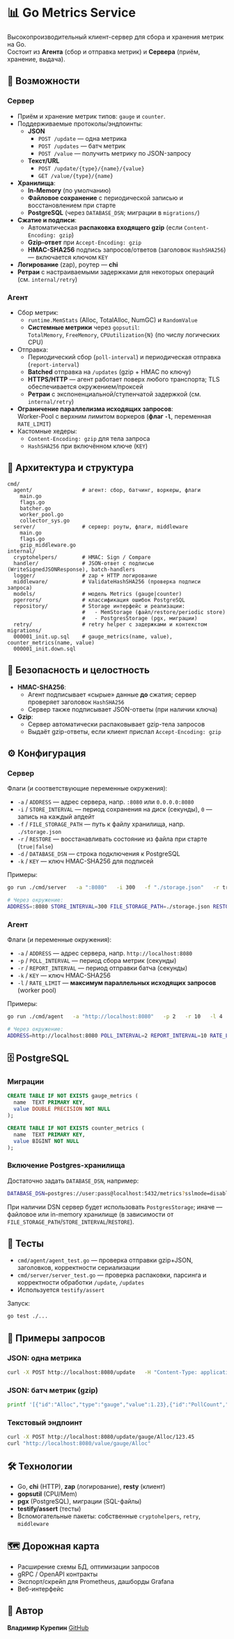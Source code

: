 # 📊 Go Metrics Service

Высокопроизводительный клиент-сервер для сбора и хранения метрик на Go.  
Состоит из **Агента** (сбор и отправка метрик) и **Сервера** (приём, хранение, выдача).

## 🚀 Возможности

### Сервер
- Приём и хранение метрик типов: `gauge` и `counter`.
- Поддерживаемые протоколы/эндпоинты:
  - **JSON**
    - `POST /update` — одна метрика
    - `POST /updates` — батч метрик
    - `POST /value` — получить метрику по JSON-запросу
  - **Текст/URL**
    - `POST /update/{type}/{name}/{value}`
    - `GET /value/{type}/{name}`
- **Хранилища**:
  - **In-Memory** (по умолчанию)
  - **Файловое сохранение** с периодической записью и восстановлением при старте
  - **PostgreSQL** (через `DATABASE_DSN`; миграции в `migrations/`)
- **Сжатие и подписи**:
  - Автоматическая **распаковка входящего gzip** (если `Content-Encoding: gzip`)
  - **Gzip-ответ** при `Accept-Encoding: gzip`
  - **HMAC-SHA256** подпись запросов/ответов (заголовок `HashSHA256`) — включается ключом `KEY`
- **Логирование** (zap), роутер — **chi**
- **Ретраи** с настраиваемыми задержками для некоторых операций (см. `internal/retry`)

### Агент
- Сбор метрик:
  - `runtime.MemStats` (Alloc, TotalAlloc, NumGC) и `RandomValue`
  - **Системные метрики** через `gopsutil`:  
    `TotalMemory`, `FreeMemory`, `CPUutilization{N}` (по числу логических CPU)
- Отправка:
  - Периодический сбор (`poll-interval`) и периодическая отправка (`report-interval`)
  - **Batched** отправка на `/updates` (gzip + HMAC по ключу)
  - **HTTPS/HTTP** — агент работает поверх любого транспорта; TLS обеспечивается окружением/проксей
  - **Ретраи** с экспоненциальной/ступенчатой задержкой (см. `internal/retry`)
- **Ограничение параллелизма исходящих запросов**:  
  Worker-Pool с верхним лимитом воркеров (**флаг `-l`**, переменная `RATE_LIMIT`)
- Кастомные хедеры:
  - `Content-Encoding: gzip` для тела запроса
  - `HashSHA256` при включённом ключе (`KEY`)

## 🧱 Архитектура и структура

```
cmd/
  agent/                # агент: сбор, батчинг, воркеры, флаги
    main.go
    flags.go
    batcher.go
    worker_pool.go
    collector_sys.go
  server/               # сервер: роуты, флаги, middleware
    main.go
    flags.go
    gzip_middleware.go
internal/
  cryptohelpers/        # HMAC: Sign / Compare
  handler/              # JSON-ответ с подписью (WriteSignedJSONResponse), batch-handlers
  logger/               # zap + HTTP логирование
  middleware/           # ValidateHashSHA256 (проверка подписи запроса)
  models/               # модель Metrics (gauge|counter)
  pgerrors/             # классификация ошибок PostgreSQL
  repository/           # Storage интерфейс и реализации:
                        #   - MemStorage (файл/restore/periodic store)
                        #   - PostgresStorage (pgx, миграции)
  retry/                # retry helper с задержками и контекстом
migrations/
  000001_init.up.sql    # gauge_metrics(name, value), counter_metrics(name, value)
  000001_init.down.sql
```

## 🔐 Безопасность и целостность
- **HMAC-SHA256**:
  - Агент подписывает «сырые» данные **до** сжатия; сервер проверяет заголовок `HashSHA256`
  - Сервер также подписывает JSON-ответы (при наличии ключа)
- **Gzip**:
  - Сервер автоматически распаковывает gzip-тела запросов
  - Выдаёт gzip-ответы, если клиент прислал `Accept-Encoding: gzip`

## ⚙️ Конфигурация

### Сервер
Флаги (и соответствующие переменные окружения):
- `-a` / `ADDRESS` — адрес сервера, напр. `:8080` или `0.0.0.0:8080`
- `-i` / `STORE_INTERVAL` — период сохранения на диск (секунды), `0` — запись на каждый апдейт
- `-f` / `FILE_STORAGE_PATH` — путь к файлу хранилища, напр. `./storage.json`
- `-r` / `RESTORE` — восстанавливать состояние из файла при старте (`true|false`)
- `-d` / `DATABASE_DSN` — строка подключения к PostgreSQL
- `-k` / `KEY` — ключ HMAC-SHA256 для подписей

Примеры:
```bash
go run ./cmd/server   -a ":8080"   -i 300   -f "./storage.json"   -r true   -k "supersecret"

# Через окружение:
ADDRESS=:8080 STORE_INTERVAL=300 FILE_STORAGE_PATH=./storage.json RESTORE=true KEY=supersecret go run ./cmd/server
```

### Агент
Флаги (и переменные окружения):
- `-a` / `ADDRESS` — адрес сервера, напр. `http://localhost:8080`
- `-p` / `POLL_INTERVAL` — период сбора метрик (секунды)
- `-r` / `REPORT_INTERVAL` — период отправки батча (секунды)
- `-k` / `KEY` — ключ HMAC-SHA256
- `-l` / `RATE_LIMIT` — **максимум параллельных исходящих запросов** (worker pool)

Примеры:
```bash
go run ./cmd/agent   -a "http://localhost:8080"   -p 2   -r 10   -l 4   -k "supersecret"

# Через окружение:
ADDRESS=http://localhost:8080 POLL_INTERVAL=2 REPORT_INTERVAL=10 RATE_LIMIT=4 KEY=supersecret go run ./cmd/agent
```

## 🗄️ PostgreSQL

### Миграции
```sql
CREATE TABLE IF NOT EXISTS gauge_metrics (
  name  TEXT PRIMARY KEY,
  value DOUBLE PRECISION NOT NULL
);

CREATE TABLE IF NOT EXISTS counter_metrics (
  name  TEXT PRIMARY KEY,
  value BIGINT NOT NULL
);
```

### Включение Postgres-хранилища
Достаточно задать `DATABASE_DSN`, например:
```bash
DATABASE_DSN=postgres://user:pass@localhost:5432/metrics?sslmode=disable
```
При наличии DSN сервер будет использовать `PostgresStorage`; иначе — файловое или in-memory хранилище (в зависимости от `FILE_STORAGE_PATH`/`STORE_INTERVAL`/`RESTORE`).

## 🧪 Тесты
- `cmd/agent/agent_test.go` — проверка отправки gzip+JSON, заголовков, корректности сериализации
- `cmd/server/server_test.go` — проверка распаковки, парсинга и корректности обработки `/update`, `/updates`
- Используется `testify/assert`

Запуск:
```bash
go test ./...
```

## 📡 Примеры запросов

### JSON: одна метрика
```bash
curl -X POST http://localhost:8080/update   -H "Content-Type: application/json"   -d '{"id":"Alloc","type":"gauge","value":12345.67}'
```

### JSON: батч метрик (gzip)
```bash
printf '[{"id":"Alloc","type":"gauge","value":1.23},{"id":"PollCount","type":"counter","delta":5}]' | gzip | curl -X POST http://localhost:8080/updates     -H "Content-Type: application/json"     -H "Content-Encoding: gzip"     --data-binary @-
```

### Текстовый эндпоинт
```bash
curl -X POST http://localhost:8080/update/gauge/Alloc/123.45
curl "http://localhost:8080/value/gauge/Alloc"
```

## 🛠️ Технологии
- Go, **chi** (HTTP), **zap** (логирование), **resty** (клиент)
- **gopsutil** (CPU/Mem)
- **pgx** (PostgreSQL), миграции (SQL-файлы)
- **testify/assert** (тесты)
- Вспомогательные пакеты: собственные `cryptohelpers`, `retry`, `middleware`

## 🗺️ Дорожная карта
- Расширение схемы БД, оптимизации запросов
- gRPC / OpenAPI контракты
- Экспорт/скрейп для Prometheus, дашборды Grafana
- Веб-интерфейс

## 👤 Автор
**Владимир Курепин** 
[GitHub](https://github.com/KurepinVladimir)
